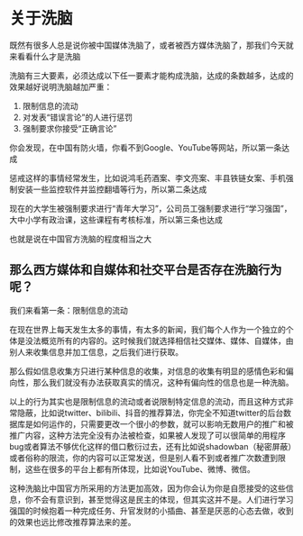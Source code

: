 # 关于洗脑

既然有很多人总是说你被中国媒体洗脑了，或者被西方媒体洗脑了，那我们今天就来看看什么才是洗脑

洗脑有三大要素，必须达成以下任一要素才能构成洗脑，达成的条数越多，达成的效果越好说明洗脑越加严重：

1. 限制信息的流动
2. 对发表“错误言论”的人进行惩罚
3. 强制要求你接受“正确言论”

你会发现，在中国有防火墙，你看不到Google、YouTube等网站，所以第一条达成

惩戒这样的事情经常发生，比如说鸿毛药酒案、李文亮案、丰县铁链女案、手机强制安装一些监控软件并监控翻墙等行为，所以第二条达成

现在的大学生被强制要求进行“青年大学习”，公司员工强制要求进行“学习强国”，大中小学有政治课，这些课程有考核标准，所以第三条也达成

也就是说在中国官方洗脑的程度相当之大

## 那么西方媒体和自媒体和社交平台是否存在洗脑行为呢？

我们来看第一条：限制信息的流动

在现在世界上每天发生太多的事情，有太多的新闻，我们每个人作为一个独立的个体是没法概览所有的内容的。这时候我们就选择相信社交媒体、媒体、自媒体，由别人来收集信息并加工信息，之后我们进行获取。

那么假如信息收集方只进行某种信息的收集，对信息的收集有明显的感情色彩和偏向性，那么我们就没有办法获取真实的情况，这种有偏向性的信息也是一种洗脑。

以上的行为其实也是限制信息的流动或者说限制特定信息的流动，而且这种方式非常隐蔽，比如说twitter、bilibili、抖音的推荐算法，你完全不知道twitter的后台数据库是如何运作的，只需要更改一个很小的参数，就可以影响无数用户的推广和被推广内容，这种方法完全没有办法被检查，如果被人发现了可以很简单的用程序bug或者算法不够优化这样的借口敷衍过去，还有比如说shadowban（秘密屏蔽）或者俗称的限流，你的内容可以正常发送，但是别人看不到或者推广次数遭到限制，这些在很多的平台上都有所体现，比如说YouTube、微博、微信。

这种洗脑比中国官方所采用的方法更加高效，因为你会认为你是自愿接受的这些信息，你不会有意识到，甚至觉得这是民主的体现，但其实这并不是。人们进行学习强国的时候抱着一种完成任务、升官发财的小插曲、甚至是厌恶的心态去做，收到的效果也远比修改推荐算法来的差。

